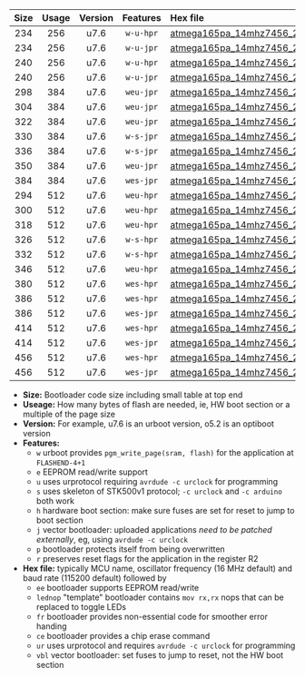 |Size|Usage|Version|Features|Hex file|
|:-:|:-:|:-:|:-:|:--|
|234|256|u7.6|`w-u-hpr`|[atmega165pa_14mhz7456_230400bps_ur.hex](https://raw.githubusercontent.com/stefanrueger/urboot/main//atmega165pa_14mhz7456_230400bps_ur.hex)|
|234|256|u7.6|`w-u-jpr`|[atmega165pa_14mhz7456_230400bps_ur_vbl.hex](https://raw.githubusercontent.com/stefanrueger/urboot/main//atmega165pa_14mhz7456_230400bps_ur_vbl.hex)|
|240|256|u7.6|`w-u-hpr`|[atmega165pa_14mhz7456_230400bps_lednop_ur.hex](https://raw.githubusercontent.com/stefanrueger/urboot/main//atmega165pa_14mhz7456_230400bps_lednop_ur.hex)|
|240|256|u7.6|`w-u-jpr`|[atmega165pa_14mhz7456_230400bps_lednop_ur_vbl.hex](https://raw.githubusercontent.com/stefanrueger/urboot/main//atmega165pa_14mhz7456_230400bps_lednop_ur_vbl.hex)|
|298|384|u7.6|`weu-jpr`|[atmega165pa_14mhz7456_230400bps_ee_ur_vbl.hex](https://raw.githubusercontent.com/stefanrueger/urboot/main//atmega165pa_14mhz7456_230400bps_ee_ur_vbl.hex)|
|304|384|u7.6|`weu-jpr`|[atmega165pa_14mhz7456_230400bps_ee_lednop_ur_vbl.hex](https://raw.githubusercontent.com/stefanrueger/urboot/main//atmega165pa_14mhz7456_230400bps_ee_lednop_ur_vbl.hex)|
|322|384|u7.6|`weu-jpr`|[atmega165pa_14mhz7456_230400bps_ee_lednop_fr_ur_vbl.hex](https://raw.githubusercontent.com/stefanrueger/urboot/main//atmega165pa_14mhz7456_230400bps_ee_lednop_fr_ur_vbl.hex)|
|330|384|u7.6|`w-s-jpr`|[atmega165pa_14mhz7456_230400bps_vbl.hex](https://raw.githubusercontent.com/stefanrueger/urboot/main//atmega165pa_14mhz7456_230400bps_vbl.hex)|
|336|384|u7.6|`w-s-jpr`|[atmega165pa_14mhz7456_230400bps_lednop_vbl.hex](https://raw.githubusercontent.com/stefanrueger/urboot/main//atmega165pa_14mhz7456_230400bps_lednop_vbl.hex)|
|350|384|u7.6|`weu-jpr`|[atmega165pa_14mhz7456_230400bps_ee_lednop_fr_ce_ur_vbl.hex](https://raw.githubusercontent.com/stefanrueger/urboot/main//atmega165pa_14mhz7456_230400bps_ee_lednop_fr_ce_ur_vbl.hex)|
|384|384|u7.6|`wes-jpr`|[atmega165pa_14mhz7456_230400bps_ee_vbl.hex](https://raw.githubusercontent.com/stefanrueger/urboot/main//atmega165pa_14mhz7456_230400bps_ee_vbl.hex)|
|294|512|u7.6|`weu-hpr`|[atmega165pa_14mhz7456_230400bps_ee_ur.hex](https://raw.githubusercontent.com/stefanrueger/urboot/main//atmega165pa_14mhz7456_230400bps_ee_ur.hex)|
|300|512|u7.6|`weu-hpr`|[atmega165pa_14mhz7456_230400bps_ee_lednop_ur.hex](https://raw.githubusercontent.com/stefanrueger/urboot/main//atmega165pa_14mhz7456_230400bps_ee_lednop_ur.hex)|
|318|512|u7.6|`weu-hpr`|[atmega165pa_14mhz7456_230400bps_ee_lednop_fr_ur.hex](https://raw.githubusercontent.com/stefanrueger/urboot/main//atmega165pa_14mhz7456_230400bps_ee_lednop_fr_ur.hex)|
|326|512|u7.6|`w-s-hpr`|[atmega165pa_14mhz7456_230400bps.hex](https://raw.githubusercontent.com/stefanrueger/urboot/main//atmega165pa_14mhz7456_230400bps.hex)|
|332|512|u7.6|`w-s-hpr`|[atmega165pa_14mhz7456_230400bps_lednop.hex](https://raw.githubusercontent.com/stefanrueger/urboot/main//atmega165pa_14mhz7456_230400bps_lednop.hex)|
|346|512|u7.6|`weu-hpr`|[atmega165pa_14mhz7456_230400bps_ee_lednop_fr_ce_ur.hex](https://raw.githubusercontent.com/stefanrueger/urboot/main//atmega165pa_14mhz7456_230400bps_ee_lednop_fr_ce_ur.hex)|
|380|512|u7.6|`wes-hpr`|[atmega165pa_14mhz7456_230400bps_ee.hex](https://raw.githubusercontent.com/stefanrueger/urboot/main//atmega165pa_14mhz7456_230400bps_ee.hex)|
|386|512|u7.6|`wes-hpr`|[atmega165pa_14mhz7456_230400bps_ee_lednop.hex](https://raw.githubusercontent.com/stefanrueger/urboot/main//atmega165pa_14mhz7456_230400bps_ee_lednop.hex)|
|386|512|u7.6|`wes-jpr`|[atmega165pa_14mhz7456_230400bps_ee_lednop_vbl.hex](https://raw.githubusercontent.com/stefanrueger/urboot/main//atmega165pa_14mhz7456_230400bps_ee_lednop_vbl.hex)|
|414|512|u7.6|`wes-hpr`|[atmega165pa_14mhz7456_230400bps_ee_lednop_fr.hex](https://raw.githubusercontent.com/stefanrueger/urboot/main//atmega165pa_14mhz7456_230400bps_ee_lednop_fr.hex)|
|414|512|u7.6|`wes-jpr`|[atmega165pa_14mhz7456_230400bps_ee_lednop_fr_vbl.hex](https://raw.githubusercontent.com/stefanrueger/urboot/main//atmega165pa_14mhz7456_230400bps_ee_lednop_fr_vbl.hex)|
|456|512|u7.6|`wes-hpr`|[atmega165pa_14mhz7456_230400bps_ee_lednop_fr_ce.hex](https://raw.githubusercontent.com/stefanrueger/urboot/main//atmega165pa_14mhz7456_230400bps_ee_lednop_fr_ce.hex)|
|456|512|u7.6|`wes-jpr`|[atmega165pa_14mhz7456_230400bps_ee_lednop_fr_ce_vbl.hex](https://raw.githubusercontent.com/stefanrueger/urboot/main//atmega165pa_14mhz7456_230400bps_ee_lednop_fr_ce_vbl.hex)|

- **Size:** Bootloader code size including small table at top end
- **Useage:** How many bytes of flash are needed, ie, HW boot section or a multiple of the page size
- **Version:** For example, u7.6 is an urboot version, o5.2 is an optiboot version
- **Features:**
  + `w` urboot provides `pgm_write_page(sram, flash)` for the application at `FLASHEND-4+1`
  + `e` EEPROM read/write support
  + `u` uses urprotocol requiring `avrdude -c urclock` for programming
  + `s` uses skeleton of STK500v1 protocol; `-c urclock` and `-c arduino` both work
  + `h` hardware boot section: make sure fuses are set for reset to jump to boot section
  + `j` vector bootloader: uploaded applications *need to be patched externally*, eg, using `avrdude -c urclock`
  + `p` bootloader protects itself from being overwritten
  + `r` preserves reset flags for the application in the register R2
- **Hex file:** typically MCU name, oscillator frequency (16 MHz default) and baud rate (115200 default) followed by
  + `ee` bootloader supports EEPROM read/write
  + `lednop` "template" bootloader contains `mov rx,rx` nops that can be replaced to toggle LEDs
  + `fr` bootloader provides non-essential code for smoother error handing
  + `ce` bootloader provides a chip erase command
  + `ur` uses urprotocol and requires `avrdude -c urclock` for programming
  + `vbl` vector bootloader: set fuses to jump to reset, not the HW boot section
